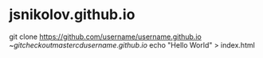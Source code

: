 jsnikolov.github.io
===================
git clone https://github.com/username/username.github.io
~$git checkout master
cd username.github.io
~$echo "Hello World" > index.html
